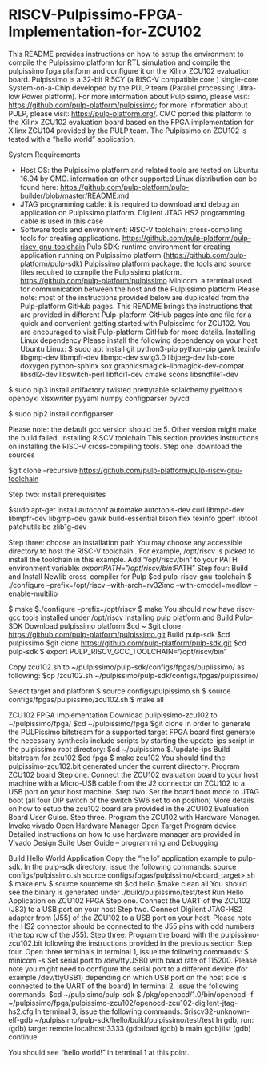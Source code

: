 # RISCV-Pulpissimo-FPGA-Implementation-for-ZCU102
This README provides instructions on how to setup the environment to compile the Pulpissimo platform for RTL simulation and compile the pulpissimo fpga platform and configure it on the Xilinx ZCU102 evaluation board. 
Pulpissimo is a 32-bit RI5CY (a RISC-V compatible core ) single-core System-on-a-Chip developed by the PULP team (Parallel processing Ultra-low Power platform). For more information about Pulpissimo, please visit: https://github.com/pulp-platform/pulpissimo; for more information about PULP, please visit: https://pulp-platform.org/.
CMC ported this platform to the Xilinx ZCU102 evaluation board based on the FPGA implementation for Xilinx ZCU104 provided by the PULP team. The Pulpissimo on ZCU102 is tested with a “hello world” application.

System Requirements
- Host OS: the Pulpissimo platform and related tools are tested on Ubuntu 16.04 by CMC. information on other supported Linux distribution can be found here: https://github.com/pulp-platform/pulp-builder/blob/master/README.md
- JTAG programming cable: it is required to download and debug an application on Pulpissimo platform. Digilent JTAG HS2 programming cable is used in this case
- Software tools and environment:
  RISC-V toolchain: cross-compiling tools for creating applications. https://github.com/pulp-platform/pulp-riscv-gnu-toolchain
  Pulp SDK: runtime environment for creating application running on Pulpissimo platform (https://github.com/pulp-platform/pulp-sdk)
  Pulpissimo platform package: the tools and source files required to compile the Pulpissimo platform. https://github.com/pulp-platform/pulpissimo
  Minicom: a terminal used for communication between the host and the Pulpissimo platform
Please note: most of the instructions provided below are duplicated from the Pulp-platform GitHub pages. This README brings the instructions that are provided in different Pulp-platform GitHub pages into one file for a quick and convenient getting started with Pulpissimo for ZCU102. You are encouraged to visit Pulp-platform GitHub for more details.
Installing Linux dependency
Please install the following dependency on your host Ubuntu Linux:
$ sudo apt install git python3-pip python-pip gawk texinfo libgmp-dev libmpfr-dev libmpc-dev swig3.0 libjpeg-dev lsb-core doxygen python-sphinx sox graphicsmagick-libmagick-dev-compat libsdl2-dev libswitch-perl libftdi1-dev cmake scons libsndfile1-dev

$ sudo pip3 install artifactory twisted prettytable sqlalchemy pyelftools openpyxl xlsxwriter pyyaml numpy configparser pyvcd

$ sudo pip2 install configparser

Please note: the default gcc version should be 5. Other version might make the build failed.
Installing RISCV toolchain
This section provides instructions on installing the RISC-V cross-compiling tools.
Step one: download the sources

$git clone –recursive https://github.com/pulp-platform/pulp-riscv-gnu-toolchain

Step two: install prerequisites

$sudo apt-get install autoconf automake autotools-dev curl libmpc-dev libmpfr-dev libgmp-dev gawk build-essential bison flex texinfo gperf libtool patchutils bc zlib1g-dev

Step three: choose an installation path
You may choose any accessible directory to host the RISC-V toolchain . For example, /opt/riscv is picked to install the toolchain in this example. 
Add “/opt/riscv/bin” to your PATH environment variable:
$export PATH=”/opt/riscv/bin:$PATH”
Step four: Build and Install Newlib cross-compiler for Pulp
$cd pulp-riscv-gnu-toolchain
$ ./configure –prefix=/opt/riscv –with-arch=rv32imc –with-cmodel=medlow –enable-multilib

$ make
$./configure –prefix=/opt/riscv
$ make
You should now have riscv-gcc tools installed under /opt/riscv
Installing pulp platform and Build Pulp-SDK
Download pulpissimo platform
$cd ~
$git clone https://github.com/pulp-platform/pulpissimo.git
Build pulp-sdk
$cd pulpissimo
$git clone https://github.com/pulp-platform/pulp-sdk.git
$cd pulp-sdk
$ export PULP_RISCV_GCC_TOOLCHAIN=”/opt/riscv/bin”

Copy zcu102.sh to ~/pulpissimo/pulp-sdk/configs/fpgas/puplissimo/ as following:
$cp <directory where you save the zcu102 package>/zcu102.sh ~/pulpissimo/pulp-sdk/configs/fpgas/pulpissimo/


Select target and platform
$ source configs/pulpissimo.sh
$ source configs/fpgas/pulpissimo/zcu102.sh
$ make all


ZCU102 FPGA Implementation
Download pulipissimo-zcu102 to ~/pulpissimo/fpga/
$cd ~/pulpissimo/fpga
$git clone 
In order to generate the PULPissimo bitstream for a supported target FPGA board first generate the necessary synthesis include scripts by starting the update-ips script in the pulpissimo root directory:
$cd ~/pulpissimo
$./update-ips
Build bitstream for zcu102
$cd fpga
$ make zcu102
You should find the pulpissimo-zcu102.bit generated under the current directory.
Program ZCU102 board
Step one. Connect the ZCU102 evaluation board to your host machine with a Micro-USB cable from the J2 connector on ZCU102 to a USB port on your host machine.
Step two. Set the board boot mode to JTAG boot (all four DIP switch of the switch SW6 set to on position)
More details on how to setup the zcu102 board are provided in the ZCU102 Evaluation Board User Guise.
Step three. Program the ZCU102 with Hardware Manager. 
Invoke vivado
Open Hardware Manager
Open Target
Program device
Detailed instructions on how to use hardware manager are provided in Vivado Design Suite User Guide – programming and Debugging

Build Hello World Application
Copy the “hello” application example to pulp-sdk. 
In the pulp-sdk directory, issue the following commands:
source configs/pulpissimo.sh
source configs/fpgas/pulpissimo/<board_target>.sh
$ make env
$ source sourceme.sh
$cd hello
$make clean all
You should see the binary is generated under ./build/pulpissimo/test/test 
Run Hello Application on ZCU102 FPGA
Step one. Connect the UART of the ZCU102 (J83) to a USB port on your host
Step two. Connect Digilent JTAG-HS2 adapter from (J55) of the ZCU102 to a USB port on your host. Please note the HS2 connector should be connected to the J55 pins with odd numbers (the top row of the J55).
Step three. Program the board with the pulpissimo-zcu102.bit following the instructions provided in the previous section
Step four. Open three terminals
In terminal 1, issue the following commands:
$ minicom -s
Set serial port to /dev/ttyUSB0 with baud rate of 115200. 
Please note you might need to configure the serial port to a different device (for example /dev/ttyUSB1) depending on which USB port on the host side is connected to the UART of the board)
In terminal 2, issue the following commands:
$cd ~/pulpisimo/pulp-sdk
$./pkg/openocd/1.0/bin/openocd -f ~/pulpissimo/fpga/pulpissimo-zcu102/openocd-zcu102-digilent-jtag-hs2.cfg
In terminal 3, issue the following commands:
$riscv32-unknown-elf-gdb ~/pulpissimo/pulp-sdk/hello/build/pulpissimo/test/test
In gdb, run:
(gdb) target remote localhost:3333
(gdb)load
(gdb) b main
(gdb)list
(gdb) continue

You should see “hello world!” in terminal 1 at this point.



